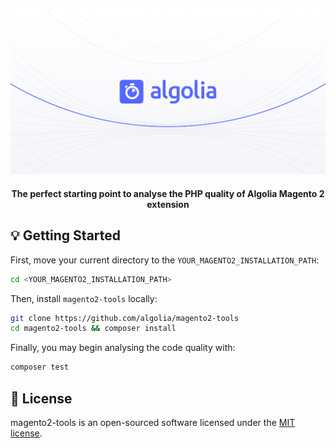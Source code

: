 <p align="center">
  <a href="https://www.algolia.com">
    <img alt="" src="https://raw.githubusercontent.com/algolia/algoliasearch-client-common/master/readme-banner.png" >
  </a>

  <h4 align="center">The perfect starting point to analyse the PHP quality of Algolia Magento 2 extension</h4>
</p>

## 💡 Getting Started

First, move your current directory to the `YOUR_MAGENTO2_INSTALLATION_PATH`:

```bash
cd <YOUR_MAGENTO2_INSTALLATION_PATH>
```

Then, install `magento2-tools` locally:

```bash
git clone https://github.com/algolia/magento2-tools
cd magento2-tools && composer install
```

Finally, you may begin analysing the code quality with:
```bash
composer test
```

## 📄 License

magento2-tools is an open-sourced software licensed under the [MIT license](LICENSE).
